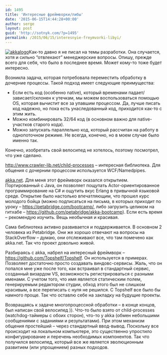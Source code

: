 ```yaml
---
id: 1495
title: 'Интересные фреймворки/либы'
date: '2015-06-15T14:44:28+00:00'
author: serge
layout: post
guid: 'http://sotnyk.com/?p=1495'
permalink: /2015/06/15/interesnyie-freymvorki-libyi/
---
```


[![akkalogo](https://sotnyk.github.io/wp-content/uploads/2015/06/akkalogo.png)](https://sotnyk.github.io/wp-content/uploads/2015/06/akkalogo.png)Как-то давно я не писал на темы разработки. Она случается, хотя и сильно “отвлекают” менеджерские вопросы. Опишу, прежде всего для себя, что было в последнее время. Может кому-то тоже будет интересно.

Возникла задача, которая потребовала переместить обработку в дочерние процессы. Такой подход имеет следующие преимущества:

- Если есть код (особенно native), который временами падает/зависает/склонен к утечкам, мы можем воспользоваться помощью OS, которая вычистит все за упавшим процессом. Да, лучше писать код надежно, но пока есть унаследованный код, приходится как-то с этим жить.
- Можно комбинировать 32/64 код (в основном важно для native-участков старого кода).
- Можно запускать параллельно код, который рассчитан на работу в однопоточном режиме. Не всегда, конечно, но в моем случае было именно так.

Конечно, изобретать свой велосипед не хотелось, поэтому посмотрел, что уже сделано.

<http://www.crawler-lib.net/child-processes> – интересная библиотека. Для общения с дочерним процессом используется WCF/Namedpipes.

[akka.net](http://getakka.net/). Для меня этот фреймворк оказался открытием. Портированный с Java, он позволяет пощупать Actor-ориентированное программирование на C# и ощутить вкус Erlang в привычной языковой среде. Открытие было настолько впечатляющим, что прошел курс молодого бойца (можно подписаться на письма, в которых приходит по уроку – <https://petabridge.com/bootcamp/>, либо загрузить целиком на гитхабе – <https://github.com/petabridge/akka-bootcamp>). Если есть время – рекомендую изучить. Вещь необычная и красивая.

Сама библиотека активно развивается и поддерживается. В основном 2 человека из Petabridge. Они же хорошо отвечают на вопросы на StackOverflow – думаю, они отслеживают все, что там помечено как akka.net. Так что проект довольно живой.

Разбираясь с akka, набрел на интересный фреймворк – <https://github.com/Topshelf/Topshelf>. Он используется в примерах. Позволяет достаточно просто создавать виндовс-сервисы. Жаль, что он попался мне уже после того, как встраивал в стандартный сервис, созданный визардом VS, возможность регистрироваться с разными именами. С учетом того, что имя является статическим полем, генерируемым редактором студии, обход этого был не слишком красивым, а все переписать с нуля не решился. С Topshelf все было бы намного проще. Так что оставлю себе на закладку на будущие проекты.

Возвращаясь к задаче многопроцессной обработки – в конце концов, был написан свой велосипед )). Что-то было взято от child-processes (watchdog-таймеры с обоих сторон), что-то у akka (обмен небольшими сообщениями с заданиями и результатами). При этом механизм общения простейший – через стандартный ввод-вывод. Поскольку все происходит на локальном компьютере, это существенно упростило конфигурирование и перечень необходимых компонентов. Так что получился велосипед, который все же является эволюционным развитием (или упрощением) разных подходов.